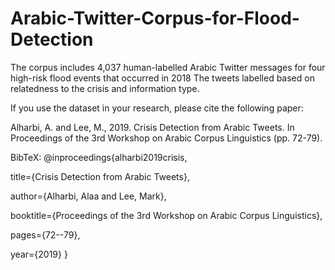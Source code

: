 # Arabic-Twitter-Corpus-for-Flood-Detection
The corpus includes 4,037 human-labelled Arabic Twitter messages for four high-risk flood events that occurred in 2018
The tweets labelled based on relatedness to the crisis and information type. 


If you use the dataset in your research, please cite the following paper: 

Alharbi, A. and Lee, M., 2019. Crisis Detection from Arabic Tweets. In Proceedings of the 3rd Workshop on Arabic Corpus Linguistics (pp. 72-79). 


BibTeX:
@inproceedings{alharbi2019crisis,

  title={Crisis Detection from Arabic Tweets},
  
  author={Alharbi, Alaa and Lee, Mark},
  
  booktitle={Proceedings of the 3rd Workshop on Arabic Corpus Linguistics},
  
  pages={72--79},
  
  year={2019}
}
